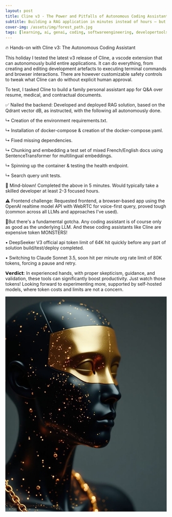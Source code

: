 ```yaml
---
layout: post
title: Cline v3 - The Power and Pitfalls of Autonomous Coding Assistants
subtitle: Building a RAG application in minutes instead of hours — but beware the token monster
cover-img: /assets/img/forest_path.jpg
tags: [learning, ai, genai, coding, softwareengineering, developertools]
---
```

<!-- Original LinkedIn post: https://www.linkedin.com/posts/activity-7279523976203141120-57Yy -->

🔥 Hands-on with Cline v3: The Autonomous Coding Assistant

This holiday I tested the latest v3 release of Cline, a vscode extension that can autonomously build entire applications. It can do everything, from creating and editing development artefacts to executing terminal commands and browser interactions. There are however customizable safety controls to tweak what Cline can do without explicit human approval.

To test, I tasked Cline to build a family personal assistant app for Q&A over resume, medical, and contractual documents.

✅ Nailed the backend: Developed and deployed RAG solution, based on the Qdrant vector dB, as instructed, with the following all autonomously done. 

↳ Creation of the environment requirements.txt.

↳ Installation of docker-compose & creation of the docker-compose.yaml.

↳ Fixed missing dependencies.

↳ Chunking and embedding a test set of mixed French/English docs using SentenceTransformer for multilingual embeddings.

↳ Spinning up the container & testing the health endpoint.

↳ Search query unit tests.

🤯 Mind-blown! Completed the above in 5 minutes. Would typically take a skilled developer at least 2-3 focused hours.

⚠️ Frontend challenge: Requested frontend, a browser-based app using the OpenAI realtime model API with WebRTC for voice-first query, proved tough (common across all LLMs and approaches I've used). 

🚨But there's a fundamental gotcha. Any coding assistant is of course only as good as the underlying LLM. And these coding assistants like Cline are expensive token MONSTERS! 

• DeepSeeker V3 official api token limit of 64K hit quickly before any part of solution build/test/deploy completed.

• Switching to Claude Sonnet 3.5, soon hit per minute org rate limit of 80K tokens, forcing a pause and retry.

𝗩𝗲𝗿𝗱𝗶𝗰𝘁: In experienced hands, with proper skepticism, guidance, and validation, these tools can significantly boost productivity. Just watch those tokens! Looking forward to experimenting more, supported by self-hosted models, where token costs and limits are not a concern.

![](../assets/img/autonomous-agents.jpg)



